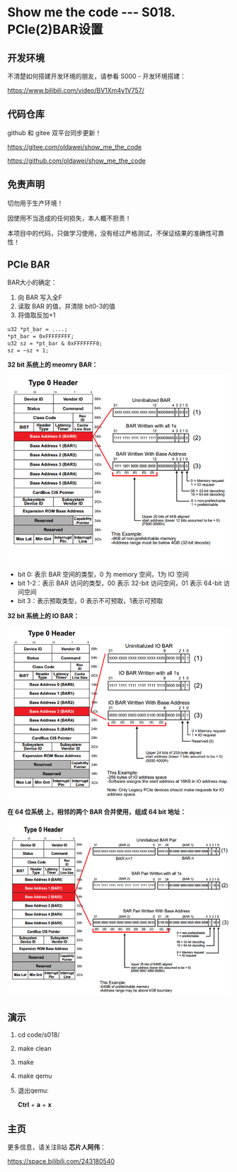 # Show me the code --- S018. PCIe(2)BAR设置

## 开发环境

不清楚如何搭建开发环境的朋友，请参看 S000 - 开发环境搭建：

https://www.bilibili.com/video/BV1Xm4y1V757/



## 代码仓库

github 和 gitee 双平台同步更新！

https://gitee.com/oldawei/show_me_the_code

https://github.com/oldawei/show_me_the_code



## 免责声明

切勿用于生产环境！

因使用不当造成的任何损失，本人概不担责！

本项目中的代码，只做学习使用，没有经过严格测试，不保证结果的准确性可靠性！



## PCIe BAR

BAR大小的确定：

1. 向 BAR 写入全F
2. 读取 BAR 的值，并清除 bit0-3的值
3. 将值取反加+1

```
u32 *pt_bar = ....;
*pt_bar = 0xFFFFFFFF;
u32 sz = *pt_bar & 0xFFFFFFF0;
sz = ~sz + 1;

```

**32 bit 系统上的 meomry BAR：**

![20](docs\20.png)

- bit 0: 表示 BAR 空间的类型，0 为 memory 空间，1为 IO 空间
- bit 1-2：表示 BAR 访问的类型，00 表示 32-bit 访问空间，01 表示 64-bit 访问空间
-  bit 3：表示预取类型，0 表示不可预取，1表示可预取



**32 bit 系统上的 IO BAR：**

![20](docs\22.png)



**在 64 位系统 上，相邻的两个 BAR 合并使用，组成 64 bit 地址：**

![21](docs\21.png)



## 演示

1. cd code/s018/

2. make clean

3. make

4. make qemu

5. 退出qemu: 

   **Ctrl** + **a** + **x**



## 主页

更多信息，请关注B站 **芯片人阿伟**：

https://space.bilibili.com/243180540



